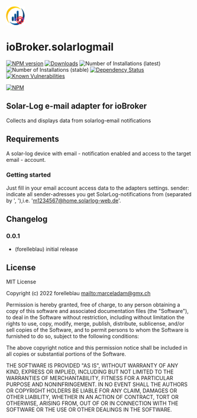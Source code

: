 ![Logo](admin/solarlogmail.png)

# ioBroker.solarlogmail

[![NPM version](http://img.shields.io/npm/v/iobroker.solarlogmail.svg)](https://www.npmjs.com/package/iobroker.solarlogmail)
[![Downloads](https://img.shields.io/npm/dm/iobroker.solarlogmail.svg)](https://www.npmjs.com/package/iobroker.solarlogmail)
![Number of Installations (latest)](http://iobroker.live/badges/solarlogmail-installed.svg)
![Number of Installations (stable)](http://iobroker.live/badges/solarlogmail-stable.svg)
[![Dependency Status](https://img.shields.io/david/forelleblau/iobroker.solarlogmail.svg)](https://david-dm.org/forelleblau/iobroker.solarlogmail)
[![Known Vulnerabilities](https://snyk.io/test/github/forelleblau/ioBroker.solarlogmail/badge.svg)](https://snyk.io/test/github/forelleblau/ioBroker.solarlogmail)

[![NPM](https://nodei.co/npm/iobroker.solarlogmail.png?downloads=true)](https://nodei.co/npm/iobroker.solarlogmail/)

## Solar-Log e-mail adapter for ioBroker

Collects and displays data from solarlog-email notifications

## Requirements

A solar-log device with email - notification enabled and access to the target email - account.

### Getting started

Just fill in your email account access data to the adapters settings.
sender: indicate all sender-adresses you get SolarLog-notifications from (separated by ', '),i.e. 'm1234567@home.solarlog-web.de'.

## Changelog

### 0.0.1

-   (forelleblau) initial release

## License

MIT License

Copyright (c) 2022 forelleblau <mailto:marceladam@gmx.ch>

Permission is hereby granted, free of charge, to any person obtaining a copy
of this software and associated documentation files (the "Software"), to deal
in the Software without restriction, including without limitation the rights
to use, copy, modify, merge, publish, distribute, sublicense, and/or sell
copies of the Software, and to permit persons to whom the Software is
furnished to do so, subject to the following conditions:

The above copyright notice and this permission notice shall be included in all
copies or substantial portions of the Software.

THE SOFTWARE IS PROVIDED "AS IS", WITHOUT WARRANTY OF ANY KIND, EXPRESS OR
IMPLIED, INCLUDING BUT NOT LIMITED TO THE WARRANTIES OF MERCHANTABILITY,
FITNESS FOR A PARTICULAR PURPOSE AND NONINFRINGEMENT. IN NO EVENT SHALL THE
AUTHORS OR COPYRIGHT HOLDERS BE LIABLE FOR ANY CLAIM, DAMAGES OR OTHER
LIABILITY, WHETHER IN AN ACTION OF CONTRACT, TORT OR OTHERWISE, ARISING FROM,
OUT OF OR IN CONNECTION WITH THE SOFTWARE OR THE USE OR OTHER DEALINGS IN THE
SOFTWARE.
